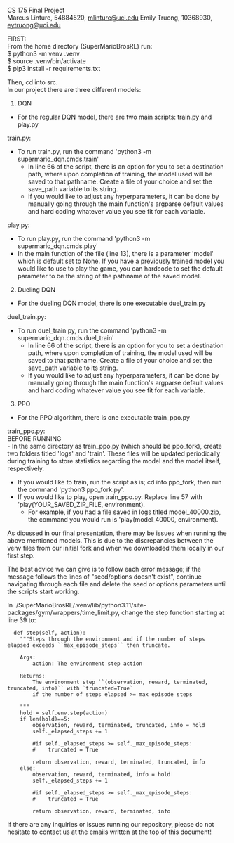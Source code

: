 CS 175 Final Project  
Marcus Linture, 54884520, mlinture@uci.edu 
Emily Truong, 10368930, eytruong@uci.edu  

FIRST:  
From the home directory (SuperMarioBrosRL) run:  
$ python3 -m venv .venv  
$ source .venv/bin/activate  
$ pip3 install -r requirements.txt  

Then, cd into src.  
In our project there are three different models:  

1. DQN  
  - For the regular DQN model, there are two main scripts: train.py and play.py  

  train.py:
  - To run train.py, run the command 'python3 -m supermario_dqn.cmds.train'
    - In line 66 of the script, there is an option for you to set a destination path, where upon completion of training, the model used will be saved to that pathname. Create a file of your choice and set the save_path variable to its string.
    - If you would like to adjust any hyperparameters, it can be done by manually going through the main function's argparse default values and hard coding whatever value you see fit for each variable.

  play.py:
  - To run play.py, run the command 'python3 -m supermario_dqn.cmds.play'
  - In the main function of the file (line 13), there is a parameter 'model' which is default set to None. If you have a previously trained model you would like to use to play the game, you can hardcode to set the default parameter to be the string of the pathname of the saved model.

2. Dueling DQN
  - For the dueling DQN model, there is one executable duel_train.py

  duel_train.py:
  - To run duel_train.py, run the command 'python3 -m supermario_dqn.cmds.duel_train'
    - In line 66 of the script, there is an option for you to set a destination path, where upon completion of training, the model used will be saved to that pathname. Create a file of your choice and set the save_path variable to its string.
    - If you would like to adjust any hyperparameters, it can be done by manually going through the main function's argparse default values and hard coding whatever value you see fit for each variable.

3. PPO
  - For the PPO algorithm, there is one executable train_ppo.py

  train_ppo.py:  
  BEFORE RUNNING  
    - In the same directory as train_ppo.py (which should be ppo_fork), create two folders titled 'logs' and 'train'. These files will be updated periodically during training to store statistics regarding the model and the model itself, respectively.
  - If you would like to train, run the script as is; cd into ppo_fork, then run the command 'python3 ppo_fork.py'.
  - If you would like to play, open train_ppo.py. Replace line 57 with 'play(YOUR_SAVED_ZIP_FILE, environment).
    - For example, if you had a file saved in logs titled model_40000.zip, the command you would run is 'play(model_40000, environment).

As dicussed in our final presentation, there may be issues when running the above mentioned models. This is due to the discrepancies between the venv files from our initial fork and when we downloaded them locally in our first step.

The best advice we can give is to follow each error message; if the message follows the lines of "seed/options doesn't exist", continue navigating through each file and delete the seed or options parameters until the scripts start working.

In ./SuperMarioBrosRL/.venv/lib/python3.11/site-packages/gym/wrappers/time_limit.py, change the step function starting at line 39 to:

      def step(self, action):
        """Steps through the environment and if the number of steps elapsed exceeds ``max_episode_steps`` then truncate.

        Args:
            action: The environment step action

        Returns:
            The environment step ``(observation, reward, terminated, truncated, info)`` with `truncated=True`
            if the number of steps elapsed >= max episode steps

        """
        hold = self.env.step(action)
        if len(hold)==5:
            observation, reward, terminated, truncated, info = hold
            self._elapsed_steps += 1

            #if self._elapsed_steps >= self._max_episode_steps:
            #    truncated = True

            return observation, reward, terminated, truncated, info
        else:
            observation, reward, terminated, info = hold
            self._elapsed_steps += 1

            #if self._elapsed_steps >= self._max_episode_steps:
            #    truncated = True

            return observation, reward, terminated, info

        
If there are any inquiries or issues running our repository, please do not hesitate to contact us at the emails written at the top of this document!